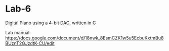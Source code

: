 # Lab-6
Digital Piano using a 4-bit DAC, written in C


Lab manual:
https://docs.google.com/document/d/18nwk_8EsmCZK1w5u5EcbuKxtmBu8BUznT2GJzdtK-CU/edit
